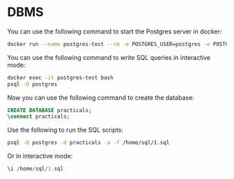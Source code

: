 # DBMS

You can use the following command to start the Postgres server in docker:

```bash
docker run --name postgres-test --rm -e POSTGRES_USER=postgres -e POSTGRES_PASSWORD=test1234 -p 5432:5432 -v "$(pwd)/sql:/home/sql" postgres:latest
```

You can use the following command to write SQL queries in interactive mode:

```bash
docker exec -it postgres-test bash
psql -U postgres
```

Now you can use the following command to create the database:

```sql
CREATE DATABASE practicals;
\connect practicals;
```

Use the following to run the SQL scripts:

```bash
psql -U postgres -d practicals -a -f /home/sql/1.sql
```

Or in interactive mode:

```sql
\i /home/sql/1.sql
```